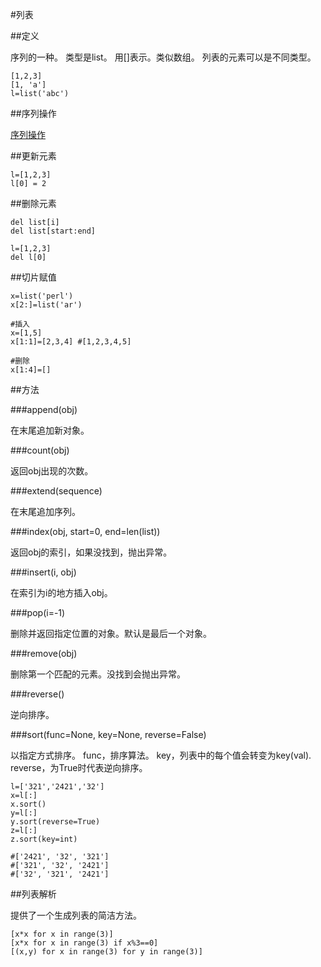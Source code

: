 #列表

##定义

序列的一种。
类型是list。
用[]表示。类似数组。
列表的元素可以是不同类型。

```
[1,2,3]
[1, 'a']
l=list('abc')
```


##序列操作

[序列操作](sequence.md)

##更新元素

```
l=[1,2,3]
l[0] = 2
```

##删除元素

```
del list[i]
del list[start:end]
```

```
l=[1,2,3]
del l[0]
```

##切片赋值

```
x=list('perl')
x[2:]=list('ar')

#插入
x=[1,5]
x[1:1]=[2,3,4] #[1,2,3,4,5]

#删除
x[1:4]=[]
```


##方法

###append(obj)

在末尾追加新对象。

###count(obj)

返回obj出现的次数。

###extend(sequence)

在末尾追加序列。

###index(obj, start=0, end=len(list))

返回obj的索引，如果没找到，抛出异常。

###insert(i, obj)

在索引为i的地方插入obj。

###pop(i=-1)

删除并返回指定位置的对象。默认是最后一个对象。

###remove(obj)

删除第一个匹配的元素。没找到会抛出异常。

###reverse()

逆向排序。

###sort(func=None, key=None, reverse=False)

以指定方式排序。
func，排序算法。
key，列表中的每个值会转变为key(val).
reverse，为True时代表逆向排序。

```
l=['321','2421','32']
x=l[:]
x.sort() 
y=l[:]
y.sort(reverse=True)
z=l[:]
z.sort(key=int)

#['2421', '32', '321']
#['321', '32', '2421']
#['32', '321', '2421']
```


##列表解析

提供了一个生成列表的简洁方法。

```
[x*x for x in range(3)]
[x*x for x in range(3) if x%3==0]
[(x,y) for x in range(3) for y in range(3)]
```